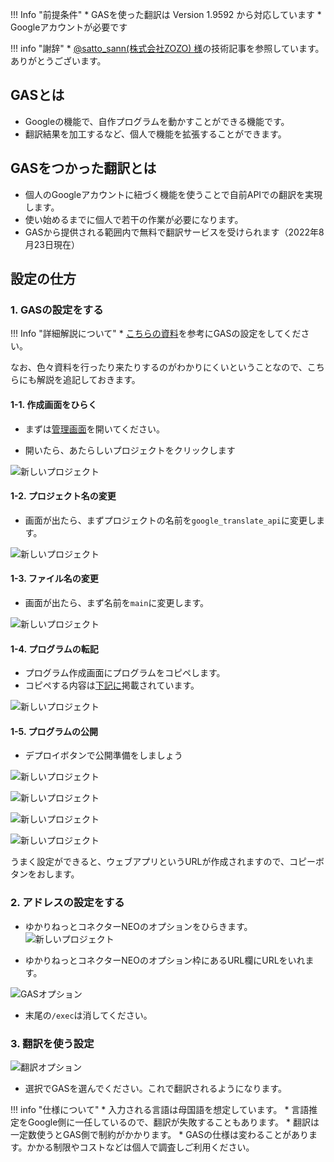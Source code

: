 !!! Info "前提条件"
    * GASを使った翻訳は Version 1.9592 から対応しています
    * Googleアカウントが必要です

!!! info "謝辞"
    * [@satto_sann(株式会社ZOZO) 様](https://qiita.com/satto_sann)の技術記事を参照しています。ありがとうございます。


## GASとは

* Googleの機能で、自作プログラムを動かすことができる機能です。
* 翻訳結果を加工するなど、個人で機能を拡張することができます。

## GASをつかった翻訳とは

* 個人のGoogleアカウントに紐づく機能を使うことで自前APIでの翻訳を実現します。
* 使い始めるまでに個人で若干の作業が必要になります。
* GASから提供される範囲内で無料で翻訳サービスを受けられます（2022年8月23日現在）

## 設定の仕方

### 1. GASの設定をする

!!! Info "詳細解説について"
    * [こちらの資料](https://qiita.com/satto_sann/items/be4177360a0bc3691fdf)を参考にGASの設定をしてください。

なお、色々資料を行ったり来たりするのがわかりにくいということなので、こちらにも解説を追記しておきます。

#### 1-1. 作成画面をひらく

* まずは[管理画面](https://script.google.com/home?pli=1)を開いてください。

* 開いたら、あたらしいプロジェクトをクリックします

![新しいプロジェクト](images/plugin_gas_p3.png)

#### 1-2. プロジェクト名の変更

* 画面が出たら、まずプロジェクトの名前を```google_translate_api```に変更します。

![新しいプロジェクト](images/plugin_gas_p5.png)

#### 1-3. ファイル名の変更

* 画面が出たら、まず名前を```main```に変更します。

![新しいプロジェクト](images/plugin_gas_p4.png)

#### 1-4. プログラムの転記

* プログラム作成画面にプログラムをコピペします。
* コピペする内容は[下記に](https://qiita.com/satto_sann/items/be4177360a0bc3691fdf#%E7%BF%BB%E8%A8%B3%E7%B5%90%E6%9E%9C%E3%82%92%E8%BF%94%E3%81%99api%E3%82%92%E3%81%A4%E3%81%8F%E3%82%8B)掲載されています。

![新しいプロジェクト](images/plugin_gas_p6.png)

#### 1-5. プログラムの公開

* デプロイボタンで公開準備をしましょう

![新しいプロジェクト](images/plugin_gas_p7.png)

![新しいプロジェクト](images/plugin_gas_p8.png)

![新しいプロジェクト](images/plugin_gas_p9.png)

![新しいプロジェクト](images/plugin_gas_p10.png)

うまく設定ができると、ウェブアプリというURLが作成されますので、コピーボタンをおします。

### 2. アドレスの設定をする

* ゆかりねっとコネクターNEOのオプションをひらきます。
　　　![新しいプロジェクト](images/plugin_gas_p11.png)

* ゆかりねっとコネクターNEOのオプション枠にあるURL欄にURLをいれます。

![GASオプション](images/plugin_gas_p1.png)


* 末尾の```/exec```は消してください。

### 3. 翻訳を使う設定

![翻訳オプション](images/plugin_gas_p2.png)

* 選択でGASを選んでください。これで翻訳されるようになります。

!!! info "仕様について"
    * 入力される言語は母国語を想定しています。
    * 言語推定をGoogle側に一任しているので、翻訳が失敗することもあります。
    * 翻訳は一定数使うとGAS側で制約がかかります。
    * GASの仕様は変わることがあります。かかる制限やコストなどは個人で調査しご利用ください。